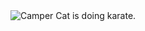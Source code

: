 <!--You've likely seen an alt attribute on an img tag in other challenges. alt text describes the image's content and provides a text-alternative for it. An alt attribute helps in cases where the image fails to load or can't be seen by a user. Search engines also use it to understand what an image contains to include it in search results. Here's an example:

<img src="importantLogo.jpeg" alt="Company logo">
People with visual impairments rely on screen readers to convert web content to an audio interface. They won't get information if it's only presented visually. For images, screen readers can access the alt attribute and read its contents to deliver key information.

Good alt text provides the reader a brief description of the image. You should always include an alt attribute on your image. Per HTML5 specification, this is now considered mandatory.

Camper Cat happens to be both a coding ninja and an actual ninja, who is building a website to share his knowledge. The profile picture he wants to use shows his skills and should be appreciated by all site visitors. Add an alt attribute in the img tag, that explains Camper Cat is doing karate. (The image src doesn't link to an actual file, so you should see the alt text in the display.)-->

<img src="doingKarateWow.jpeg" alt="Camper Cat is doing karate.">
